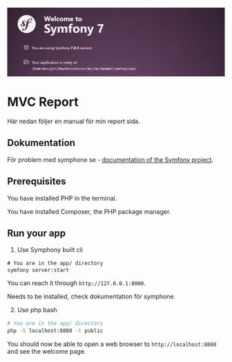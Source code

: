 <!--
---
author: elk
---
-->

![Symfony image](.img/symfony.png)

MVC Report
====================

Här nedan följer en manual för min report sida.




Dokumentation
----------------------------

För problem med symphone se - [documentation of the Symfony project](https://symfony.com/doc/current).



Prerequisites
----------------------------

You have installed PHP in the terminal.

You have installed Composer, the PHP package manager.



Run your app
-----------------------

1. Use Symphony built cli
```
# You are in the app/ directory
symfony server:start
```
You can reach it through `http://127.0.0.1:8000`.

Needs to be installed, check dokumentation för symphone.



2. Use php bash

```bash
# You are in the app/ directory
php -S localhost:8888 -t public
```

You should now be able to open a web browser to `http://localhost:8888` and see the welcome page.

